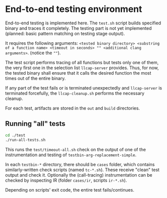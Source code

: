 # End-to-end testing environment

End-to-end testing is implemented here. The `test.sh` script builds specified binary and traces it completely. The testing part is not yet implemented (planned: basic pattern matching on testing stage output).

It requires the following arguments: `<tested binary directory> <substring of a function name> <timeout in seconds> "" <additional clang arguments>`. (notice the `""`).

The test script performs tracing of all functions but tests only one of them, the very first one in the selection list `llcap-server` provides. Thus, for now, the tested binary shall ensure that it calls the desired function the most times out of the entire binary.

If any part of the test fails or is terminated unexpectedly and `llcap-server` is terminated forcefully, the `llcap-cleanup.sh` performs the necessary cleanup.

For each test, artifacts are stored in the `out` and `build` directories.

## Running "all" tests

```bash
cd ./test 
./run-all-tests.sh
```

This runs the `test/timeout-all.sh` check on the output of one of the instrumentation and testing  of `testbin-arg-replacement-simple`.

In each `testbin-*` directory, there should be `cases` folder, which contains similarly-written check scripts (named `tc-*.sh`). These receive "clean" test output and check it. Optionally the 
(call-tracing) instrumentation can be checked by inspecting IR (folder `cases/ir`, scripts `ir-*.sh`).

Depending on scripts' exit code, the entire test fails/continues.
